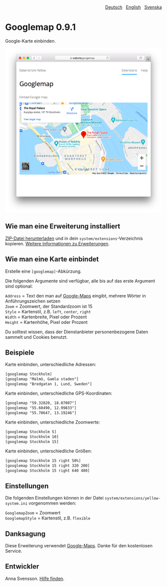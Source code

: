 <p align="right"><a href="README-de.md">Deutsch</a> &nbsp; <a href="README.md">English</a> &nbsp; <a href="README-sv.md">Svenska</a></p>

# Googlemap 0.9.1

Google-Karte einbinden.

<p align="center"><img src="SCREENSHOT.png" alt="Bildschirmfoto"></p>

## Wie man eine Erweiterung installiert

[ZIP-Datei herunterladen](https://github.com/annaesvensson/yellow-googlemap/archive/refs/heads/main.zip) und in dein `system/extensions`-Verzeichnis kopieren. [Weitere Informationen zu Erweiterungen](https://github.com/annaesvensson/yellow-update/tree/main/README-de.md).

## Wie man eine Karte einbindet

Erstelle eine `[googlemap]`-Abkürzung.

Die folgenden Argumente sind verfügbar, alle bis auf das erste Argument sind optional:

`Address` = Text den man auf [Google-Maps](https://maps.google.com/) eingibt, mehrere Wörter in Anführungszeichen setzen  
`Zoom` = Zoomwert, der Standardzoom ist 15  
`Style` = Kartenstil, z.B. `left`, `center`, `right`  
`Width` = Kartenbreite, Pixel oder Prozent  
`Height` = Kartenhöhe, Pixel oder Prozent  

Du solltest wissen, dass der Dienstanbieter personenbezogene Daten sammelt und Cookies benutzt.

## Beispiele

Karte einbinden, unterschiedliche Adressen:

    [googlemap Stockholm]
    [googlemap "Malmö, Gamla staden"]
    [googlemap "Bredgatan 1, Lund, Sweden"]

Karte einbinden, unterschiedliche GPS-Koordinaten:

    [googlemap "59.32820, 18.07007"]
    [googlemap "55.60490, 12.99833"]
    [googlemap "55.70647, 13.19246"]

Karte einbinden, unterschiedliche Zoomwerte:

    [googlemap Stockholm 5]
    [googlemap Stockholm 10]
    [googlemap Stockholm 15]

Karte einbinden, unterschiedliche Größen:

    [googlemap Stockholm 15 right 50%]
    [googlemap Stockholm 15 right 320 200]
    [googlemap Stockholm 15 right 640 400]

## Einstellungen

Die folgenden Einstellungen können in der Datei `system/extensions/yellow-system.ini` vorgenommen werden:

`GooglemapZoom` = Zoomwert  
`GooglemapStyle` = Kartenstil, z.B. `flexible`  

## Danksagung

Diese Erweiterung verwendet [Google-Maps](https://maps.google.com/). Danke für den kostenlosen Service.

## Entwickler

Anna Svensson. [Hilfe finden](https://datenstrom.se/de/yellow/help/).
